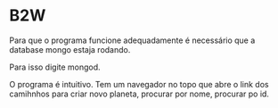 # B2W
Para que o programa funcione adequadamente é necessário que a database mongo estaja rodando.

Para isso digite mongod. 

O programa é intuitivo. Tem um navegador no topo que abre o link dos camihnhos para criar novo planeta, procurar por nome, procurar po
id.

